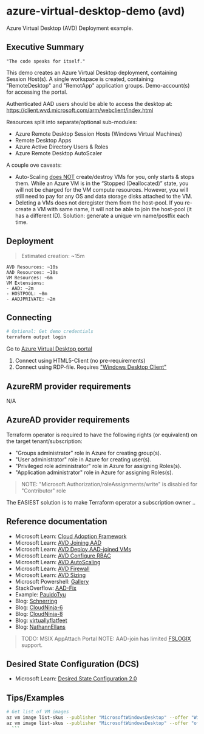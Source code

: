 # azure-virtual-desktop-demo (avd)

Azure Virtual Desktop (AVD) Deployment example.

## Executive Summary

```text
"The code speaks for itself."
```

This demo creates an Azure Virtual Desktop deployment, containing Session Host(s).
A single workspace is created, containing "RemoteDesktop" and "RemotApp" application groups.
Demo-account(s) for accessing the portal.

Authenticated AAD users should be able to access the desktop at: https://client.wvd.microsoft.com/arm/webclient/index.html

Resources split into separate/optional sub-modules:

  * Azure Remote Desktop Session Hosts (Windows Virtual Machines)
  * Remote Desktop Apps
  * Azure Active Directory Users & Roles
  * Azure Remote Desktop AutoScaler

A couple ove caveats:

  * Auto-Scaling [does NOT](https://learn.microsoft.com/en-us/azure/virtual-desktop/autoscale-faq) create/destroy VMs for you,
    only starts & stops them. While an Azure VM is in the “Stopped (Deallocated)” state, you will not be charged for the VM
    compute resources. However, you will still need to pay for any OS and data storage disks attached to the VM.
  * Deleting a VMs does not deregister them from the host-pool. If you re-create a VM with same name, it will not be able to
    join the host-pool (it has a different ID). Solution: generate a unique vm name/postfix each time.


## Deployment

> Estimated creation: ~15m

```text
AVD Resources: ~10s
AAD Resources: ~10s
VM Resources: ~6m
VM Extensions:
- AAD: ~2m
- HOSTPOOL: ~8m
- AADJPRIVATE: ~2m
```

## Connecting

```bash
# Optional: Get demo credentials
terraform output login
```

Go to [Azure Virtual Desktop portal](https://client.wvd.microsoft.com/arm/webclient/)
  1. Connect using HTML5-Client (no pre-requirements)
  2. Connect using RDP-file. Requires ["Windows Desktop Client"](https://learn.microsoft.com/en-us/azure/virtual-desktop/user-documentation/connect-windows-7-10)


## AzureRM provider requirements

N/A


## AzureAD provider requirements

Terraform operator is required to have the following rights (or equivalent) on the target tenant/subscription:
  
  * "Groups administrator" role in Azure for creating group(s).
  * "User administrator" role in Azure for creating user(s).
  * "Privileged role administrator" role in Azure for assigning Roles(s).
  * "Application administrator" role in Azure for assigning Roles(s).

> NOTE: "Microsoft.Authorization/roleAssignments/write" is disabled for "Contributor" role

The EASIEST solution is to make Terraform operator a subscription owner ..


## Reference documentation

  * Microsoft Learn: [Cloud Adoption Framework](https://learn.microsoft.com/en-us/azure/cloud-adoption-framework/)
  * Microsoft Learn: [AVD Joining AAD](https://learn.microsoft.com/en-us/azure/architecture/example-scenario/wvd/azure-virtual-desktop-azure-active-directory-join)
  * Microsoft Learn: [AVD Deploy AAD-joined VMs](https://learn.microsoft.com/en-us/azure/virtual-desktop/deploy-azure-ad-joined-vm)
  * Microsoft Learn: [AVD Configure RBAC](https://learn.microsoft.com/en-us/azure/developer/terraform/configure-avd-rbac)
  * Microsoft Learn: [AVD AutoScaling](https://learn.microsoft.com/en-us/azure/virtual-desktop/autoscale-scenarios)
  * Microsoft Learn: [AVD Firewall](https://learn.microsoft.com/en-us/azure/firewall/protect-azure-virtual-desktop?tabs=azure)
  * Microsoft Learn: [AVD Sizing](https://learn.microsoft.com/en-us/windows-server/remote/remote-desktop-services/virtual-machine-recs)
  * Microsoft Powershell: [Gallery](https://www.powershellgallery.com/)
  * StackOverflow: [AAD-Fix](https://stackoverflow.com/questions/70743129/terraform-azure-vm-extension-does-not-join-vm-to-azure-active-directory-for-azur)
  * Example: [PauldoTyu](https://github.com/pauldotyu/azure-virtual-desktop-terraform)
  * Blog: [Schnerring](https://schnerring.net/blog/deploy-azure-virtual-desktop-avd-using-terraform-and-azure-active-directory-domain-services-aadds/)
  * Blog: [CloudNinja-6](https://www.cloudninja.nu/post/2022/07/github-terraform-azure-part6/)
  * Blog: [CloudNinja-8](https://www.cloudninja.nu/post/2022/08/github-terraform-azure-part8/)
  * Blog: [virtuallyflatfeet](https://virtuallyflatfeet.com/category/wvd/)
  * Blog: [NathannEllans](https://www.nathannellans.com/post/deploying-azure-wvd-with-terraform)

> TODO: MSIX AppAttach Portal
> NOTE: AAD-join has limited [FSLOGIX](https://learn.microsoft.com/en-us/fslogix/overview) support. 


## Desired State Configuration (DCS)

  * Microsoft Learn: [Desired State Configuration 2.0](https://learn.microsoft.com/en-us/powershell/dsc/overview?view=dsc-2.0)


## Tips/Examples
  
  ```bash
  # Get list of VM images
  az vm image list-skus --publisher "MicrosoftWindowsDesktop" --offer "Windows-11" --location "norwayeast" --output table
  az vm image list-skus --publisher "MicrosoftWindowsDesktop" --offer "office-365" --location "norwayeast" --output table
    ```